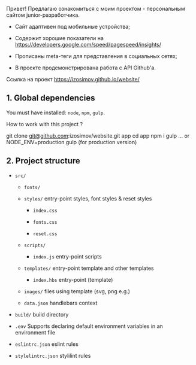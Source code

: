 Привет!
Предлагаю ознакомиться с моим проектом - персональным сайтом junior-разработчика.

* Сайт адаптивен под мобильные устройства;

* Содержит хорошие показатели на https://developers.google.com/speed/pagespeed/insights/

* Прописаны meta-теги для представления в социальных сетях;

* В проекте продемонстрирована работа с API Github'a.

Ссылка на проект https://izosimov.github.io/website/

## 1. Global dependencies

You must have installed: `node`, `npm`, `gulp`.

How to work with this project ?

git clone git@github.com:izosimov/website.git app
cd app
npm i
gulp ... or NODE_ENV=production gulp (for production version)

## 2. Project structure

* `src/`

    * `fonts/`

    * `styles/` entry-point styles, font styles & reset styles

        * `index.css`

        * `fonts.css`

        * `reset.css`

    * `scripts/`

        * `index.js` entry-point scripts

    * `templates/` entry-point template and other templates

        * `index.hbs` entry-point (template)

    * `images/` files using template (svg, png e.g.)

    * `data.json` handlebars context

* `build/` build directory

* `.env` Supports declaring default environment variables in an environment file

* `eslintrc.json` eslint rules

* `stylelintrc.json` stylilint rules
